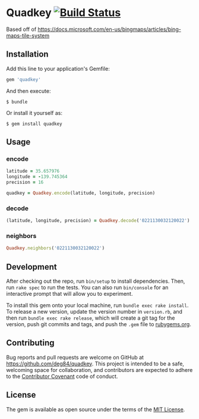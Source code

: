 # Quadkey [![Build Status](https://travis-ci.org/deg84/quadkey.svg?branch=master)](https://travis-ci.org/deg84/quadkey)

Based off of https://docs.microsoft.com/en-us/bingmaps/articles/bing-maps-tile-system

## Installation

Add this line to your application's Gemfile:

```ruby
gem 'quadkey'
```

And then execute:

    $ bundle

Or install it yourself as:

    $ gem install quadkey

## Usage

### encode

```ruby
latitude = 35.657976
longitude = -139.745364
precision = 16

quadkey = Quadkey.encode(latitude, longitude, precision)
```

### decode

```ruby
(latitude, longitude, precision) = Quadkey.decode('0221130032120022')
```

### neighbors

```ruby
Quadkey.neighbors('0221130032120022')
```

## Development

After checking out the repo, run `bin/setup` to install dependencies. Then, run `rake spec` to run the tests. You can also run `bin/console` for an interactive prompt that will allow you to experiment.

To install this gem onto your local machine, run `bundle exec rake install`. To release a new version, update the version number in `version.rb`, and then run `bundle exec rake release`, which will create a git tag for the version, push git commits and tags, and push the `.gem` file to [rubygems.org](https://rubygems.org).

## Contributing

Bug reports and pull requests are welcome on GitHub at https://github.com/deg84/quadkey. This project is intended to be a safe, welcoming space for collaboration, and contributors are expected to adhere to the [Contributor Covenant](http://contributor-covenant.org) code of conduct.


## License

The gem is available as open source under the terms of the [MIT License](http://opensource.org/licenses/MIT).

